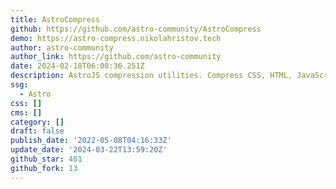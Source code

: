 ```yaml
---
title: AstroCompress
github: https://github.com/astro-community/AstroCompress
demo: https://astro-compress.nikolahristov.tech
author: astro-community
author_link: https://github.com/astro-community
date: 2024-02-18T06:08:36.251Z
description: AstroJS compression utilities. Compress CSS, HTML, JavaScript and more!
ssg:
  - Astro
css: []
cms: []
category: []
draft: false
publish_date: '2022-05-08T04:16:33Z'
update_date: '2024-03-22T13:59:20Z'
github_star: 401
github_fork: 13
---
```

